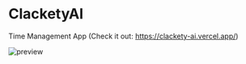 # ClacketyAI
Time Management App (Check it out: https://clackety-ai.vercel.app/)

![preview](https://github.com/user-attachments/assets/e51a03db-e46f-4283-a5ba-869f89b953ac)
